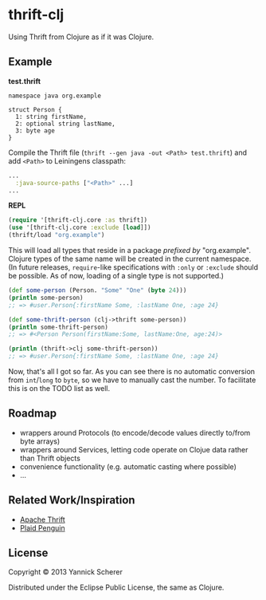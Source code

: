 # thrift-clj

Using Thrift from Clojure as if it was Clojure.

## Example

__test.thrift__

```thrift
namespace java org.example

struct Person {
  1: string firstName,
  2: optional string lastName,
  3: byte age
}
```

Compile the Thrift file (`thrift --gen java -out <Path> test.thrift`) and add `<Path>` to 
Leiningens classpath:

```clojure
...
  :java-source-paths ["<Path>" ...]
...
```

__REPL__

```clojure
(require '[thrift-clj.core :as thrift])
(use '[thrift-clj.core :exclude [load]])
(thrift/load "org.example")
```

This will load all types that reside in a package _prefixed by_ "org.example". Clojure types
of the same name will be created in the current namespace. (In future releases, `require`-like
specifications with `:only` or `:exclude` should be possible. As of now, loading of a single type
is not supported.)

```clojure
(def some-person (Person. "Some" "One" (byte 24)))
(println some-person) 
;; => #user.Person{:firstName Some, :lastName One, :age 24}

(def some-thrift-person (clj->thrift some-person))
(println some-thrift-person) 
;; => #<Person Person(firstName:Some, lastName:One, age:24)>

(println (thrift->clj some-thrift-person)) 
;; => #user.Person{:firstName Some, :lastName One, :age 24}
``` 

Now, that's all I got so far. As you can see there is no automatic conversion from `int`/`long`
to `byte`, so we have to manually cast the number. To facilitate this is on the TODO list as well.

## Roadmap

- wrappers around Protocols (to encode/decode values directly to/from byte arrays)
- wrappers around Services, letting code operate on Clojue data rather than Thrift objects
- convenience functionality (e.g. automatic casting where possible)
- ...

## Related Work/Inspiration

- [Apache Thrift](https://github.com/apache/thrift)
- [Plaid Penguin](https://github.com/ithayer/plaid-penguin)

## License

Copyright &copy; 2013 Yannick Scherer

Distributed under the Eclipse Public License, the same as Clojure.
